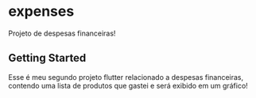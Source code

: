 # expenses

Projeto de despesas financeiras!

## Getting Started

Esse é meu segundo projeto flutter relacionado a despesas financeiras, contendo uma lista de produtos que gastei e será exibido em um gráfico!
